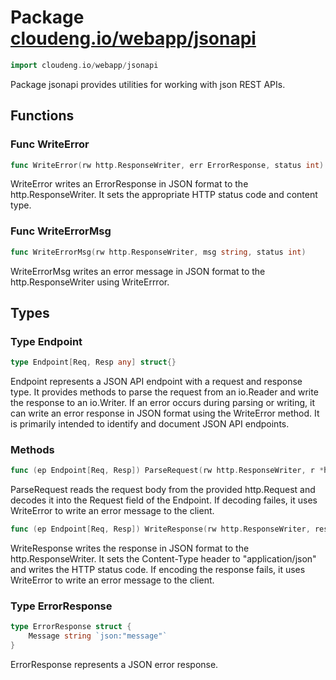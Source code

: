 # Package [cloudeng.io/webapp/jsonapi](https://pkg.go.dev/cloudeng.io/webapp/jsonapi?tab=doc)

```go
import cloudeng.io/webapp/jsonapi
```

Package jsonapi provides utilities for working with json REST APIs.

## Functions
### Func WriteError
```go
func WriteError(rw http.ResponseWriter, err ErrorResponse, status int)
```
WriteError writes an ErrorResponse in JSON format to the
http.ResponseWriter. It sets the appropriate HTTP status code and content
type.

### Func WriteErrorMsg
```go
func WriteErrorMsg(rw http.ResponseWriter, msg string, status int)
```
WriteErrorMsg writes an error message in JSON format to the
http.ResponseWriter using WriteErrror.



## Types
### Type Endpoint
```go
type Endpoint[Req, Resp any] struct{}
```
Endpoint represents a JSON API endpoint with a request and response type.
It provides methods to parse the request from an io.Reader and write the
response to an io.Writer. If an error occurs during parsing or writing,
it can write an error response in JSON format using the WriteError method.
It is primarily intended to identify and document JSON API endpoints.

### Methods

```go
func (ep Endpoint[Req, Resp]) ParseRequest(rw http.ResponseWriter, r *http.Request, req *Req) error
```
ParseRequest reads the request body from the provided http.Request and
decodes it into the Request field of the Endpoint. If decoding failes,
it uses WriteError to write an error message to the client.


```go
func (ep Endpoint[Req, Resp]) WriteResponse(rw http.ResponseWriter, resp Resp) error
```
WriteResponse writes the response in JSON format to the http.ResponseWriter.
It sets the Content-Type header to "application/json" and writes the HTTP
status code. If encoding the response fails, it uses WriteError to write an
error message to the client.




### Type ErrorResponse
```go
type ErrorResponse struct {
	Message string `json:"message"`
}
```
ErrorResponse represents a JSON error response.





